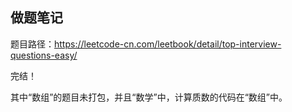 ## 做题笔记
题目路径：https://leetcode-cn.com/leetbook/detail/top-interview-questions-easy/

完结！

其中“数组”的题目未打包，并且“数学”中，计算质数的代码在“数组”中。